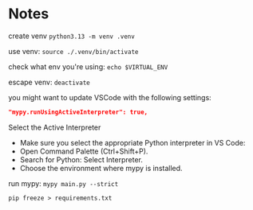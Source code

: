 # Notes

create venv
`python3.13 -m venv .venv`

use venv:
`source ./.venv/bin/activate`

check what env you're using:
`echo $VIRTUAL_ENV`

escape venv:
`deactivate`

you might want to update VSCode with the following settings:
```json
"mypy.runUsingActiveInterpreter": true,
```

Select the Active Interpreter

- Make sure you select the appropriate Python interpreter in VS Code:
- Open Command Palette (Ctrl+Shift+P).
- Search for Python: Select Interpreter.
- Choose the environment where mypy is installed.

run mypy:
`mypy main.py --strict`

`pip freeze > requirements.txt`
